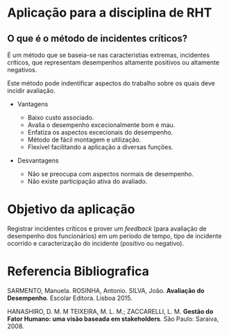 # Aplicação para a disciplina de RHT

## O que é o método de incidentes críticos?
É um método que se baseia-se nas caracteristias extremas, incidentes críticos, que representam desempenhos altamente positivos ou altamente negativos.

Este método pode indentificar aspectos do trabalho sobre os quais deve incidir avaliação.

* Vantagens
    * Baixo custo associado.
    * Avalia o desempenho excecionalmente bom e mau.
    * Enfatiza os aspectos excecionais do desempenho.
    * Método de fácil montagem e utilização.
    * Flexível facilitando a aplicação a diversas funções.

* Desvantagens
    * Não se preocupa com aspectos normais de desempenho.
    * Não existe participação ativa do avaliado.

# Objetivo da aplicação 
Registrar incidentes críticos e prover um *feedback* (para avaliação de desempenho dos funcionários) em um período de tempo, tipo de incidente  ocorrido e caracterização do incidente (positivo ou negativo).

# Referencia Bibliografica
SARMENTO, Manuela. ROSINHA, Antonio. SILVA, João. **Avaliação do Desempenho**. Escolar Editora. Lisboa 2015.

HANASHIRO, D. M. M TEIXEIRA, M. L. M.; ZACCARELLI, L. M. **Gestão do Fator Humano: uma visão baseada em stakeholders**. São Paulo: Saraiva, 2008.